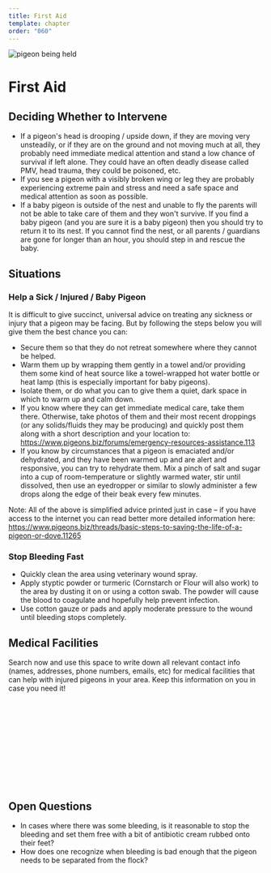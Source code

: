 ```yaml
---
title: First Aid
template: chapter
order: "060"
---
```


![pigeon being held](../images/first-aid-cover.jpeg)

# First Aid

## Deciding Whether to Intervene

- If a pigeon's head is drooping / upside down, if they are moving very unsteadily, or if they are on the ground and not moving much at all, they probably need immediate medical attention and stand a low chance of survival if left alone. They could have an often deadly disease called PMV, head trauma, they could be poisoned, etc.
- If you see a pigeon with a visibly broken wing or leg they are probably experiencing extreme pain and stress and need a safe space and medical attention as soon as possible.
- If a baby pigeon is outside of the nest and unable to fly the parents will not be able to take care of them and they won't survive. If you find a baby pigeon (and you are sure it is a baby pigeon) then you should try to return it to its nest. If you cannot find the nest, or all parents / guardians are gone for longer than an hour, you should step in and rescue the baby.


## Situations

### Help a Sick / Injured / Baby Pigeon

It is difficult to give succinct, universal advice on treating any sickness or injury that a pigeon may be facing. But by following the steps below you will give them the best chance you can:  

- Secure them so that they do not retreat somewhere where they cannot be helped.
- Warm them up by wrapping them gently in a towel and/or providing them some kind of heat source like a towel-wrapped hot water bottle or heat lamp (this is especially important for baby pigeons).
- Isolate them, or do what you can to give them a quiet, dark space in which to warm up and calm down.
- If you know where they can get immediate medical care, take them there. Otherwise, take photos of them and their most recent droppings (or any solids/fluids they may be producing) and quickly post them along with a short description and your location to: https://www.pigeons.biz/forums/emergency-resources-assistance.113
- If you know by circumstances that a pigeon is emaciated and/or dehydrated, and they have been warmed up and are alert and responsive, you can try to rehydrate them. Mix a pinch of salt and sugar into a cup of room-temperature or slightly warmed water, stir until dissolved, then use an eyedropper or similar to slowly administer a few drops along the edge of their beak every few minutes.

Note: All of the above is simplified advice printed just in case – if you have access to the internet you can read better more detailed information here: https://www.pigeons.biz/threads/basic-steps-to-saving-the-life-of-a-pigeon-or-dove.11265

### Stop Bleeding Fast

- Quickly clean the area using veterinary wound spray.
- Apply styptic powder or turmeric (Cornstarch or Flour will also work) to the area by dusting it on or using a cotton swab. The powder will cause the blood to coagulate and hopefully help prevent infection.
- Use cotton gauze or pads and apply moderate pressure to the wound until bleeding stops completely.

## Medical Facilities

Search now and use this space to write down all relevant contact info (names, addresses, phone numbers, emails, etc) for medical facilities that can help with injured pigeons in your area. Keep this information on you in case you need it!

```













```


## Open Questions

- In cases where there was some bleeding, is it reasonable to stop the bleeding and set them free with a bit of antibiotic cream rubbed onto their feet?
- How does one recognize when bleeding is bad enough that the pigeon needs to be separated from the flock?
